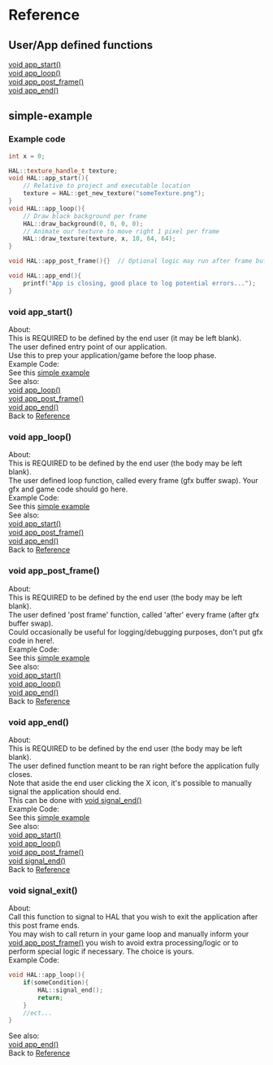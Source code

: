 # <a id="reference"></a> Reference

## User/App defined functions
[void app_start()](#app-start)\
[void app_loop()](#app-loop)\
[void app_post_frame()](#app-post-frame)\
[void app_end()](#app-end)

## <a id="simple-example"></a> simple-example
### Example code
```cpp
int x = 0;

HAL::texture_handle_t texture;
void HAL::app_start(){
    // Relative to project and executable location
    texture = HAL::get_new_texture("someTexture.png");
}
void HAL::app_loop(){
    // Draw black background per frame
    HAL::draw_background(0, 0, 0, 0);
    // Animate our texture to move right 1 pixel per frame
    HAL::draw_texture(texture, x, 10, 64, 64);
}

void HAL::app_post_frame(){}  // Optional logic may run after frame buffer is swapped

void HAL::app_end(){
    printf("App is closing, good place to log potential errors...");
}
```

### <a id="app-start"></a> void app_start()
About:\
This is REQUIRED to be defined by the end user (it may be left blank).\
The user defined entry point of our application.\
Use this to prep your application/game before the loop phase.\
Example Code:\
See this [simple example](#simple-example)\
See also:\
[void app_loop()](#app-loop)\
[void app_post_frame()](#app-post-frame)\
[void app_end()](#app-end)\
Back to [Reference](#reference)

### <a id="app-loop"></a> void app_loop()
About:\
This is REQUIRED to be defined by the end user (the body may be left blank).\
The user defined loop function, called every frame (gfx buffer swap).  Your gfx and game code should go here.\
Example Code:\
See this [simple example](#simple-example)\
See also:\
[void app_start()](#app-loop)\
[void app_post_frame()](#app-post-frame)\
[void app_end()](#app-end)\
Back to [Reference](#reference)

### <a id="app-post-frame"></a> void app_post_frame()
About:\
This is REQUIRED to be defined by the end user (the body may be left blank).\
The user defined 'post frame' function, called 'after' every frame (after gfx buffer swap).\
Could occasionally be useful for logging/debugging purposes, don't put gfx code in here!.\
Example Code:\
See this [simple example](#simple-example)\
See also:\
[void app_start()](#app-loop)\
[void app_loop()](#app-loop)\
[void app_end()](#app-end)\
Back to [Reference](#reference)

### <a id="app-end"></a> void app_end()
About:\
This is REQUIRED to be defined by the end user (the body may be left blank).\
The user defined function meant to be ran right before the application fully closes.\
Note that aside the end user clicking the X icon, it's possible to manually signal the application should end.\
This can be done with [void signal_end()](#signal-end)\
Example Code:\
See this [simple example](#simple-example)\
See also:\
[void app_start()](#app-loop)\
[void app_loop()](#app-loop)\
[void app_post_frame()](#app-post-frame)\
[void signal_end()](#signal-end)\
Back to [Reference](#reference)

### <a id="signal-end"></a> void signal_exit()
About:\
Call this function to signal to HAL that you wish to exit the application after this post frame ends.\
You may wish to call return in your game loop and manually inform your [void app_post_frame()](#app-post-frame) you wish to avoid extra processing/logic or to perform special logic if necessary.  The choice is yours.\
Example Code:
```cpp
void HAL::app_loop(){
    if(someCondition){
        HAL::signal_end();
        return;
    }
    //ect...
}
```
See also:\
[void app_end()](#app-end)\
Back to [Reference](#reference)